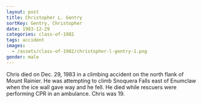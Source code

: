 ```yaml
---
layout: post
title: Christopher L. Gentry
sortKey: Gentry, Christopher
date: 1983-12-29
categories: class-of-1982
tags: accident
images:
  - /assets/class-of-1982/christopher-l-gentry-1.png
gender: male
---
```

Chris died on Dec. 29, 1983 in a climbing accident on the north flank of Mount Rainier. He was attempting to climb Snoquera Falls east of Enumclaw when the ice wall gave way and he fell. He died while rescuers were performing CPR in an ambulance. Chris was 19.
